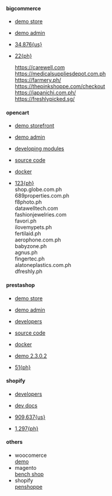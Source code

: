 #### bigcommerce  
  - [demo store](https://recorder-sandbox.mybigcommerce.com/)  
  - [demo admin](https://recorder-sandbox.mybigcommerce.com/manage)  
  - [34,876{us}](https://trends.builtwith.com/shop/BigCommerce/United-States)    
  - [22{ph}](https://trends.builtwith.com/websitelist/BigCommerce/Philippines)   

    https://carewell.com  
    https://medicalsuppliesdepot.com.ph  
    https://farmery.ph/  
    https://thepinkshoppe.com/checkout  
    https://japanichi.com.ph/  
    https://freshlypicked.sg/  

<!--
  ups 1ZR095E40400831514 may25,may27,may29,may30 mitor 
      crown.ph   
      kalmcosmetics.ph
      negosyonow.com
      tatsunoparts.com
      thepinkshoppe.com
      thingsremembered.com.ph
      toykingdom.ph

      iprints.ph  
      downtoearth.ph    
      aquasphereswim.com.ph  
      sakura.ph  
      eazyfashion.com  
      luckydollstore.com  
      danah.ph  

      **sg**
      babyorganix.com.sg    
      store.brewerkz.com   
      bonumlife.com.sg     
      beadsandnails.com    
      buybbcream.com    
      bscoffee.net    
      craftbeer.sg    
      cheeseshop.sg    
      creamhaus.sg    
      creativeideas.com.sg 
      naturaworks.com   
      kiancontract.com.sg 
      tank.com.sg     
      nordicexposure.com.sg 
      thelittlemarket.sg    
      thelearningtee.com    
      thejerseyshop.sg     
      thecostumebase.com    
      tmart.com.sg    
      trinketcove.com
-->

#### opencart  
  - [demo storefront](https://demo.opencart.com/)  
  - [demo admin](https://demo.opencart.com/admin/)  
  - [developing modules](http://docs.opencart.com/en-gb/developer/module/)    
  - [source code](https://github.com/PrestaShop/PrestaShop)
  - [docker](https://hub.docker.com/r/vimagick/opencart/)  

  - [123{ph}](https://trends.builtwith.com/websitelist/OpenCart/Philippines)  
      shop.globe.com.ph  
      689properties.com.ph  
      f8photo.ph  
      datawelltech.com  
      fashionjewelries.com  
      favori.ph  
      ilovemypets.ph  
      fertilaid.ph  
      aerophone.com.ph  
      babyzone.ph  
      agnus.ph  
      fingertec.ph  
      alatoneplastics.com.ph  
      dfreshly.ph  

#### prestashop  
  - [demo store](https://demo.prestashop.com/#/en/front)  
  - [demo admin](https://demo.prestashop.com/#/en/back)  
  - [developers](https://www.prestashop.com/en/developers)  
  
  - [source code](https://github.com/PrestaShop/PrestaShop)
  - [docker](https://github.com/yobasystems/alpine-prestashop)  
  - [demo 2.3.0.2](https://gdprdemo.willowdigital.com/opencart2/index.php)  
  - [51{ph}](https://trends.builtwith.com/websitelist/PrestaShop/Philippines)  

<!--  
      farmuraagrivet.ph  
      babyoutlet.ph  
      feral.ph  
      in2it.com.ph  
      instant.com.ph  
      allheadphones.com.ph  
      benstore.com.ph  
      jbsports.com.ph  
      onlinestore.fvp.ph  
      jetclean.com.ph  
-->      

#### shopify   
  - [developers](https://shopify.dev/concepts/shopify-introduction)  
  - [dev docs](https://devdocs.prestashop.com/1.7/basics/introduction/)  

  - [909,637{us}](https://trends.builtwith.com/shop/Shopify/United-States)  
  - [1,297{ph}](https://trends.builtwith.com/websitelist/Shopify/Philippines)  
<!--  
      amrag.com  
      mydomesticity.com  
      widgetcity.com.ph  
      complink.com.ph  
      33bigshop.ph  
      booksforless.ph  
      abcshop.ph  
      3dcrystal.ph  
      abundance.ph  
      abubot.ph  
      fabzy.ph  
      daegubeauty.ph  
      ibrowseandbuy.com.ph  
      acmejewelry.com.ph  
      icandypro.ph  
-->

#### others  
  - woocomerce  
    [demo](http://gdprdemo.willowdigital.com/woocommerce/)  
  - magento  
    [bench shop](https://shop.bench.com.ph/)  
  - shopify  
    [penshoppe](https://www.penshoppe.com/)   



